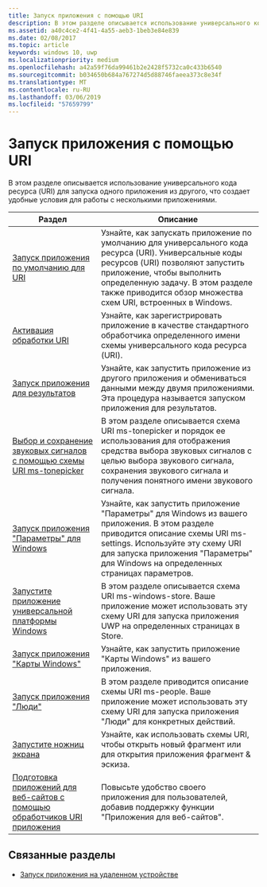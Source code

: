 ```yaml
---
title: Запуск приложения с помощью URI
description: В этом разделе описывается использование универсального кода ресурса (URI) для запуска одного приложения из другого.
ms.assetid: a40c4ce2-4f41-4a55-aeb3-1beb3e84e839
ms.date: 02/08/2017
ms.topic: article
keywords: windows 10, uwp
ms.localizationpriority: medium
ms.openlocfilehash: a42a59f76da99461b2e2428f5732ca0c433b6540
ms.sourcegitcommit: b034650b684a767274d5d88746faeea373c8e34f
ms.translationtype: MT
ms.contentlocale: ru-RU
ms.lasthandoff: 03/06/2019
ms.locfileid: "57659799"
---
```

# <a name="launch-an-app-with-a-uri"></a>Запуск приложения с помощью URI

В этом разделе описывается использование универсального кода ресурса (URI) для запуска одного приложения из другого, что создает удобные условия для работы с несколькими приложениями.

| Раздел | Описание |
|-------|-------------|
| [Запуск приложения по умолчанию для URI](launch-default-app.md) | Узнайте, как запускать приложение по умолчанию для универсального кода ресурса (URI). Универсальные коды ресурсов (URI) позволяют запустить приложение, чтобы выполнить определенную задачу. В этом разделе также приводится обзор множества схем URI, встроенных в Windows. |
| [Активация обработки URI](handle-uri-activation.md) | Узнайте, как зарегистрировать приложение в качестве стандартного обработчика определенного имени схемы универсального кода ресурса (URI). |
| [Запуск приложения для результатов](how-to-launch-an-app-for-results.md) | Узнайте, как запустить приложение из другого приложения и обмениваться данными между двумя приложениями. Эта процедура называется запуском приложения для результатов. |
| [Выбор и сохранение звуковых сигналов с помощью схемы URI ms-tonepicker](launch-ringtone-picker.md) | В этом разделе описывается схема URI ms-tonepicker и порядок ее использования для отображения средства выбора звуковых сигналов с целью выбора звукового сигнала, сохранения звукового сигнала и получения понятного имени звукового сигнала. |
| [Запуск приложения "Параметры" для Windows](launch-settings-app.md) | Узнайте, как запустить приложение "Параметры" для Windows из вашего приложения. В этом разделе приводится описание схемы URI ms-settings. Используйте эту схему URI для запуска приложения "Параметры" для Windows на определенных страницах параметров. |
| [Запустите приложение универсальной платформы Windows](launch-store-app.md) | В этом разделе описывается схема URI ms-windows-store. Ваше приложение может использовать эту схему URI для запуска приложения UWP на определенных страницах в Store. |
| [Запуск приложения "Карты Windows"](launch-maps-app.md) | Узнайте, как запустить приложение "Карты Windows" из вашего приложения. |
| [Запуск приложения "Люди"](launch-people-apps.md) | В этом разделе приводится описание схемы URI ms-people. Ваше приложение может использовать эту схему URI для запуска приложения "Люди" для конкретных действий. |
| [Запустите ножниц экрана](launch-screen-snipping.md) | Узнайте, как использовать схемы URI, чтобы открыть новый фрагмент или для открытия приложения фрагмент & эскиза. |
| [Подготовка приложений для веб-сайтов с помощью обработчиков URI приложения](web-to-app-linking.md) | Повысьте удобство своего приложения для пользователей, добавив поддержку функции "Приложения для веб-сайтов". |

## <a name="related-topics"></a>Связанные разделы
* [Запуск приложения на удаленном устройстве](launch-a-remote-app.md)